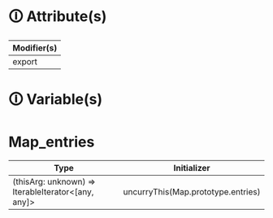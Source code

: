 # &#128712; Attribute(s)

| Modifier(s)                            |
|----------------------------------------|
| export |

# &#128712; Variable(s)

# Map_entries

| Type                        | Initializer                       |
|-----------------------------|-----------------------------------|
| (thisArg: unknown) =&gt; IterableIterator&lt;[any, any]&gt; | uncurryThis(Map.prototype.entries) |